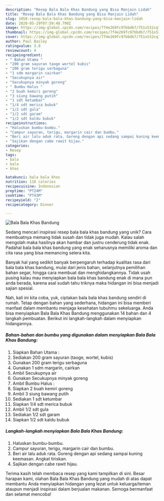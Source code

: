 ```yaml
---
description: "Resep Bala Bala Khas Bandung yang Bisa Manjain Lidah"
title: "Resep Bala Bala Khas Bandung yang Bisa Manjain Lidah"
slug: 1058-resep-bala-bala-khas-bandung-yang-bisa-manjain-lidah
date: 2020-05-29T07:59:48.798Z
image: https://img-global.cpcdn.com/recipes/7f4e269fc97bbdb7/751x532cq70/bala-bala-khas-bandung-foto-resep-utama.jpg
thumbnail: https://img-global.cpcdn.com/recipes/7f4e269fc97bbdb7/751x532cq70/bala-bala-khas-bandung-foto-resep-utama.jpg
cover: https://img-global.cpcdn.com/recipes/7f4e269fc97bbdb7/751x532cq70/bala-bala-khas-bandung-foto-resep-utama.jpg
author: Paul Bailey
ratingvalue: 3.8
reviewcount: 4
recipeingredient:
- " Bahan Utama "
- "200 gram sayuran taoge wortel kubis"
- "200 gram terigu serbaguna"
- "1 sdm margarin cairkan"
- "Secukupnya air"
- "Secukupnya minyak goreng"
- " Bumbu Halus "
- "2 buah kemiri goreng"
- "3 siung bawang putih"
- "1 sdt ketumbar"
- "1/4 sdt merica bubuk"
- "1/2 sdt gula"
- "1/2 sdt garam"
- "1/2 sdt kaldu bubuk"
recipeinstructions:
- "Haluskan bumbu-bumbu."
- "Campur sayuran, terigu, margarin cair dan bumbu."
- "Beri air lalu aduk rata. Goreng dengan api sedang sampai kuning keemasan. Angkat tiriskan."
- "Sajikan dengan cabe rawit hijau."
categories:
- Resep
tags:
- bala
- bala
- khas

katakunci: bala bala khas 
nutrition: 116 calories
recipecuisine: Indonesian
preptime: "PT24M"
cooktime: "PT43M"
recipeyield: "2"
recipecategory: Dinner

---
```



![Bala Bala Khas Bandung](https://img-global.cpcdn.com/recipes/7f4e269fc97bbdb7/751x532cq70/bala-bala-khas-bandung-foto-resep-utama.jpg)

Sedang mencari inspirasi resep bala bala khas bandung yang unik? Cara membuatnya memang tidak susah dan tidak juga mudah. Kalau salah mengolah maka hasilnya akan hambar dan justru cenderung tidak enak. Padahal bala bala khas bandung yang enak seharusnya memiliki aroma dan cita rasa yang bisa memancing selera kita.

Banyak hal yang sedikit banyak berpengaruh terhadap kualitas rasa dari bala bala khas bandung, mulai dari jenis bahan, selanjutnya pemilihan bahan segar, hingga cara membuat dan menghidangkannya. Tidak usah pusing kalau mau menyiapkan bala bala khas bandung enak di mana pun anda berada, karena asal sudah tahu triknya maka hidangan ini bisa menjadi sajian spesial.




Nah, kali ini kita coba, yuk, ciptakan bala bala khas bandung sendiri di rumah. Tetap dengan bahan yang sederhana, hidangan ini bisa memberi manfaat dalam membantu menjaga kesehatan tubuhmu sekeluarga. Anda bisa menyiapkan Bala Bala Khas Bandung menggunakan 14 bahan dan 4 langkah pembuatan. Berikut ini langkah-langkah dalam menyiapkan hidangannya.

<!--inarticleads1-->

##### Bahan-bahan dan bumbu yang digunakan dalam menyiapkan Bala Bala Khas Bandung:

1. Siapkan  Bahan Utama :
1. Sediakan 200 gram sayuran (taoge, wortel, kubis)
1. Gunakan 200 gram terigu serbaguna
1. Gunakan 1 sdm margarin, cairkan
1. Ambil Secukupnya air
1. Gunakan Secukupnya minyak goreng
1. Ambil  Bumbu Halus :
1. Siapkan 2 buah kemiri goreng
1. Ambil 3 siung bawang putih
1. Sediakan 1 sdt ketumbar
1. Siapkan 1/4 sdt merica bubuk
1. Ambil 1/2 sdt gula
1. Sediakan 1/2 sdt garam
1. Siapkan 1/2 sdt kaldu bubuk




<!--inarticleads2-->

##### Langkah-langkah menyiapkan Bala Bala Khas Bandung:

1. Haluskan bumbu-bumbu.
1. Campur sayuran, terigu, margarin cair dan bumbu.
1. Beri air lalu aduk rata. Goreng dengan api sedang sampai kuning keemasan. Angkat tiriskan.
1. Sajikan dengan cabe rawit hijau.




Terima kasih telah membaca resep yang kami tampilkan di sini. Besar harapan kami, olahan Bala Bala Khas Bandung yang mudah di atas dapat membantu Anda menyiapkan hidangan yang lezat untuk keluarga/teman ataupun menjadi inspirasi dalam berjualan makanan. Semoga bermanfaat dan selamat mencoba!

